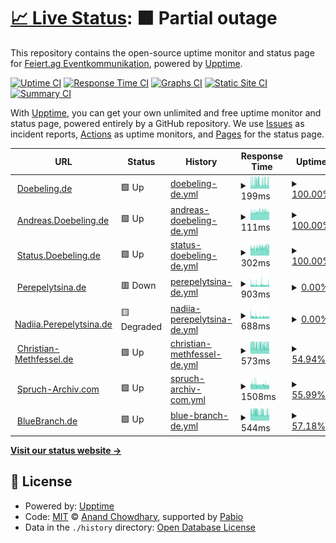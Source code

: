 # [📈 Live Status](https://status.doebeling.de): <!--live status--> **🟧 Partial outage**

This repository contains the open-source uptime monitor and status page for [Feiert.ag Eventkommunikation](https://www.feiert.ag), powered by [Upptime](https://github.com/upptime/upptime).

[![Uptime CI](https://github.com/Feiert-ag/status/workflows/Uptime%20CI/badge.svg)](https://github.com/Feiert-ag/status/actions?query=workflow%3A%22Uptime+CI%22)
[![Response Time CI](https://github.com/Feiert-ag/status/workflows/Response%20Time%20CI/badge.svg)](https://github.com/Feiert-ag/status/actions?query=workflow%3A%22Response+Time+CI%22)
[![Graphs CI](https://github.com/Feiert-ag/status/workflows/Graphs%20CI/badge.svg)](https://github.com/Feiert-ag/status/actions?query=workflow%3A%22Graphs+CI%22)
[![Static Site CI](https://github.com/Feiert-ag/status/workflows/Static%20Site%20CI/badge.svg)](https://github.com/Feiert-ag/status/actions?query=workflow%3A%22Static+Site+CI%22)
[![Summary CI](https://github.com/Feiert-ag/status/workflows/Summary%20CI/badge.svg)](https://github.com/Feiert-ag/status/actions?query=workflow%3A%22Summary+CI%22)

With [Upptime](https://upptime.js.org), you can get your own unlimited and free uptime monitor and status page, powered entirely by a GitHub repository. We use [Issues](https://github.com/Feiert-ag/status/issues) as incident reports, [Actions](https://github.com/Feiert-ag/status/actions) as uptime monitors, and [Pages](https://status.doebeling.de) for the status page.

<!--start: status pages-->
<!-- This summary is generated by Upptime (https://github.com/upptime/upptime) -->
<!-- Do not edit this manually, your changes will be overwritten -->
<!-- prettier-ignore -->
| URL | Status | History | Response Time | Uptime |
| --- | ------ | ------- | ------------- | ------ |
| <img alt="" src="https://Doebeling.de/favicon.ico" height="13"> [Doebeling.de](https://Doebeling.de) | 🟩 Up | [doebeling-de.yml](https://github.com/DOEBELING/status.doebeling.de/commits/HEAD/history/doebeling-de.yml) | <details><summary><img alt="Response time graph" src="./graphs/doebeling-de/response-time-week.png" height="20"> 199ms</summary><br><a href="https://status.doebeling.de/history/doebeling-de"><img alt="Response time 200" src="https://img.shields.io/endpoint?url=https%3A%2F%2Fraw.githubusercontent.com%2FDOEBELING%2Fstatus.doebeling.de%2FHEAD%2Fapi%2Fdoebeling-de%2Fresponse-time.json"></a><br><a href="https://status.doebeling.de/history/doebeling-de"><img alt="24-hour response time 200" src="https://img.shields.io/endpoint?url=https%3A%2F%2Fraw.githubusercontent.com%2FDOEBELING%2Fstatus.doebeling.de%2FHEAD%2Fapi%2Fdoebeling-de%2Fresponse-time-day.json"></a><br><a href="https://status.doebeling.de/history/doebeling-de"><img alt="7-day response time 199" src="https://img.shields.io/endpoint?url=https%3A%2F%2Fraw.githubusercontent.com%2FDOEBELING%2Fstatus.doebeling.de%2FHEAD%2Fapi%2Fdoebeling-de%2Fresponse-time-week.json"></a><br><a href="https://status.doebeling.de/history/doebeling-de"><img alt="30-day response time 200" src="https://img.shields.io/endpoint?url=https%3A%2F%2Fraw.githubusercontent.com%2FDOEBELING%2Fstatus.doebeling.de%2FHEAD%2Fapi%2Fdoebeling-de%2Fresponse-time-month.json"></a><br><a href="https://status.doebeling.de/history/doebeling-de"><img alt="1-year response time 200" src="https://img.shields.io/endpoint?url=https%3A%2F%2Fraw.githubusercontent.com%2FDOEBELING%2Fstatus.doebeling.de%2FHEAD%2Fapi%2Fdoebeling-de%2Fresponse-time-year.json"></a></details> | <details><summary><a href="https://status.doebeling.de/history/doebeling-de">100.00%</a></summary><a href="https://status.doebeling.de/history/doebeling-de"><img alt="All-time uptime 99.98%" src="https://img.shields.io/endpoint?url=https%3A%2F%2Fraw.githubusercontent.com%2FDOEBELING%2Fstatus.doebeling.de%2FHEAD%2Fapi%2Fdoebeling-de%2Fuptime.json"></a><br><a href="https://status.doebeling.de/history/doebeling-de"><img alt="24-hour uptime 100.00%" src="https://img.shields.io/endpoint?url=https%3A%2F%2Fraw.githubusercontent.com%2FDOEBELING%2Fstatus.doebeling.de%2FHEAD%2Fapi%2Fdoebeling-de%2Fuptime-day.json"></a><br><a href="https://status.doebeling.de/history/doebeling-de"><img alt="7-day uptime 100.00%" src="https://img.shields.io/endpoint?url=https%3A%2F%2Fraw.githubusercontent.com%2FDOEBELING%2Fstatus.doebeling.de%2FHEAD%2Fapi%2Fdoebeling-de%2Fuptime-week.json"></a><br><a href="https://status.doebeling.de/history/doebeling-de"><img alt="30-day uptime 99.98%" src="https://img.shields.io/endpoint?url=https%3A%2F%2Fraw.githubusercontent.com%2FDOEBELING%2Fstatus.doebeling.de%2FHEAD%2Fapi%2Fdoebeling-de%2Fuptime-month.json"></a><br><a href="https://status.doebeling.de/history/doebeling-de"><img alt="1-year uptime 99.98%" src="https://img.shields.io/endpoint?url=https%3A%2F%2Fraw.githubusercontent.com%2FDOEBELING%2Fstatus.doebeling.de%2FHEAD%2Fapi%2Fdoebeling-de%2Fuptime-year.json"></a></details>
| <img alt="" src="https://avatars.githubusercontent.com/u/10674780" height="13"> [Andreas.Doebeling.de](https://Andreas.Doebeling.de) | 🟩 Up | [andreas-doebeling-de.yml](https://github.com/DOEBELING/status.doebeling.de/commits/HEAD/history/andreas-doebeling-de.yml) | <details><summary><img alt="Response time graph" src="./graphs/andreas-doebeling-de/response-time-week.png" height="20"> 111ms</summary><br><a href="https://status.doebeling.de/history/andreas-doebeling-de"><img alt="Response time 109" src="https://img.shields.io/endpoint?url=https%3A%2F%2Fraw.githubusercontent.com%2FDOEBELING%2Fstatus.doebeling.de%2FHEAD%2Fapi%2Fandreas-doebeling-de%2Fresponse-time.json"></a><br><a href="https://status.doebeling.de/history/andreas-doebeling-de"><img alt="24-hour response time 113" src="https://img.shields.io/endpoint?url=https%3A%2F%2Fraw.githubusercontent.com%2FDOEBELING%2Fstatus.doebeling.de%2FHEAD%2Fapi%2Fandreas-doebeling-de%2Fresponse-time-day.json"></a><br><a href="https://status.doebeling.de/history/andreas-doebeling-de"><img alt="7-day response time 111" src="https://img.shields.io/endpoint?url=https%3A%2F%2Fraw.githubusercontent.com%2FDOEBELING%2Fstatus.doebeling.de%2FHEAD%2Fapi%2Fandreas-doebeling-de%2Fresponse-time-week.json"></a><br><a href="https://status.doebeling.de/history/andreas-doebeling-de"><img alt="30-day response time 109" src="https://img.shields.io/endpoint?url=https%3A%2F%2Fraw.githubusercontent.com%2FDOEBELING%2Fstatus.doebeling.de%2FHEAD%2Fapi%2Fandreas-doebeling-de%2Fresponse-time-month.json"></a><br><a href="https://status.doebeling.de/history/andreas-doebeling-de"><img alt="1-year response time 109" src="https://img.shields.io/endpoint?url=https%3A%2F%2Fraw.githubusercontent.com%2FDOEBELING%2Fstatus.doebeling.de%2FHEAD%2Fapi%2Fandreas-doebeling-de%2Fresponse-time-year.json"></a></details> | <details><summary><a href="https://status.doebeling.de/history/andreas-doebeling-de">100.00%</a></summary><a href="https://status.doebeling.de/history/andreas-doebeling-de"><img alt="All-time uptime 100.00%" src="https://img.shields.io/endpoint?url=https%3A%2F%2Fraw.githubusercontent.com%2FDOEBELING%2Fstatus.doebeling.de%2FHEAD%2Fapi%2Fandreas-doebeling-de%2Fuptime.json"></a><br><a href="https://status.doebeling.de/history/andreas-doebeling-de"><img alt="24-hour uptime 100.00%" src="https://img.shields.io/endpoint?url=https%3A%2F%2Fraw.githubusercontent.com%2FDOEBELING%2Fstatus.doebeling.de%2FHEAD%2Fapi%2Fandreas-doebeling-de%2Fuptime-day.json"></a><br><a href="https://status.doebeling.de/history/andreas-doebeling-de"><img alt="7-day uptime 100.00%" src="https://img.shields.io/endpoint?url=https%3A%2F%2Fraw.githubusercontent.com%2FDOEBELING%2Fstatus.doebeling.de%2FHEAD%2Fapi%2Fandreas-doebeling-de%2Fuptime-week.json"></a><br><a href="https://status.doebeling.de/history/andreas-doebeling-de"><img alt="30-day uptime 100.00%" src="https://img.shields.io/endpoint?url=https%3A%2F%2Fraw.githubusercontent.com%2FDOEBELING%2Fstatus.doebeling.de%2FHEAD%2Fapi%2Fandreas-doebeling-de%2Fuptime-month.json"></a><br><a href="https://status.doebeling.de/history/andreas-doebeling-de"><img alt="1-year uptime 100.00%" src="https://img.shields.io/endpoint?url=https%3A%2F%2Fraw.githubusercontent.com%2FDOEBELING%2Fstatus.doebeling.de%2FHEAD%2Fapi%2Fandreas-doebeling-de%2Fuptime-year.json"></a></details>
| <img alt="" src="https://status.doebeling.de/logo-192.png" height="13"> [Status.Doebeling.de](https://Status.Doebeling.de) | 🟩 Up | [status-doebeling-de.yml](https://github.com/DOEBELING/status.doebeling.de/commits/HEAD/history/status-doebeling-de.yml) | <details><summary><img alt="Response time graph" src="./graphs/status-doebeling-de/response-time-week.png" height="20"> 302ms</summary><br><a href="https://status.doebeling.de/history/status-doebeling-de"><img alt="Response time 295" src="https://img.shields.io/endpoint?url=https%3A%2F%2Fraw.githubusercontent.com%2FDOEBELING%2Fstatus.doebeling.de%2FHEAD%2Fapi%2Fstatus-doebeling-de%2Fresponse-time.json"></a><br><a href="https://status.doebeling.de/history/status-doebeling-de"><img alt="24-hour response time 328" src="https://img.shields.io/endpoint?url=https%3A%2F%2Fraw.githubusercontent.com%2FDOEBELING%2Fstatus.doebeling.de%2FHEAD%2Fapi%2Fstatus-doebeling-de%2Fresponse-time-day.json"></a><br><a href="https://status.doebeling.de/history/status-doebeling-de"><img alt="7-day response time 302" src="https://img.shields.io/endpoint?url=https%3A%2F%2Fraw.githubusercontent.com%2FDOEBELING%2Fstatus.doebeling.de%2FHEAD%2Fapi%2Fstatus-doebeling-de%2Fresponse-time-week.json"></a><br><a href="https://status.doebeling.de/history/status-doebeling-de"><img alt="30-day response time 295" src="https://img.shields.io/endpoint?url=https%3A%2F%2Fraw.githubusercontent.com%2FDOEBELING%2Fstatus.doebeling.de%2FHEAD%2Fapi%2Fstatus-doebeling-de%2Fresponse-time-month.json"></a><br><a href="https://status.doebeling.de/history/status-doebeling-de"><img alt="1-year response time 295" src="https://img.shields.io/endpoint?url=https%3A%2F%2Fraw.githubusercontent.com%2FDOEBELING%2Fstatus.doebeling.de%2FHEAD%2Fapi%2Fstatus-doebeling-de%2Fresponse-time-year.json"></a></details> | <details><summary><a href="https://status.doebeling.de/history/status-doebeling-de">100.00%</a></summary><a href="https://status.doebeling.de/history/status-doebeling-de"><img alt="All-time uptime 100.00%" src="https://img.shields.io/endpoint?url=https%3A%2F%2Fraw.githubusercontent.com%2FDOEBELING%2Fstatus.doebeling.de%2FHEAD%2Fapi%2Fstatus-doebeling-de%2Fuptime.json"></a><br><a href="https://status.doebeling.de/history/status-doebeling-de"><img alt="24-hour uptime 100.00%" src="https://img.shields.io/endpoint?url=https%3A%2F%2Fraw.githubusercontent.com%2FDOEBELING%2Fstatus.doebeling.de%2FHEAD%2Fapi%2Fstatus-doebeling-de%2Fuptime-day.json"></a><br><a href="https://status.doebeling.de/history/status-doebeling-de"><img alt="7-day uptime 100.00%" src="https://img.shields.io/endpoint?url=https%3A%2F%2Fraw.githubusercontent.com%2FDOEBELING%2Fstatus.doebeling.de%2FHEAD%2Fapi%2Fstatus-doebeling-de%2Fuptime-week.json"></a><br><a href="https://status.doebeling.de/history/status-doebeling-de"><img alt="30-day uptime 100.00%" src="https://img.shields.io/endpoint?url=https%3A%2F%2Fraw.githubusercontent.com%2FDOEBELING%2Fstatus.doebeling.de%2FHEAD%2Fapi%2Fstatus-doebeling-de%2Fuptime-month.json"></a><br><a href="https://status.doebeling.de/history/status-doebeling-de"><img alt="1-year uptime 100.00%" src="https://img.shields.io/endpoint?url=https%3A%2F%2Fraw.githubusercontent.com%2FDOEBELING%2Fstatus.doebeling.de%2FHEAD%2Fapi%2Fstatus-doebeling-de%2Fuptime-year.json"></a></details>
| <img alt="" src="https://avatars.githubusercontent.com/u/122738789" height="13"> [Perepelytsina.de](http://Perepelytsina.de) | 🟥 Down | [perepelytsina-de.yml](https://github.com/DOEBELING/status.doebeling.de/commits/HEAD/history/perepelytsina-de.yml) | <details><summary><img alt="Response time graph" src="./graphs/perepelytsina-de/response-time-week.png" height="20"> 903ms</summary><br><a href="https://status.doebeling.de/history/perepelytsina-de"><img alt="Response time 1062" src="https://img.shields.io/endpoint?url=https%3A%2F%2Fraw.githubusercontent.com%2FDOEBELING%2Fstatus.doebeling.de%2FHEAD%2Fapi%2Fperepelytsina-de%2Fresponse-time.json"></a><br><a href="https://status.doebeling.de/history/perepelytsina-de"><img alt="24-hour response time 871" src="https://img.shields.io/endpoint?url=https%3A%2F%2Fraw.githubusercontent.com%2FDOEBELING%2Fstatus.doebeling.de%2FHEAD%2Fapi%2Fperepelytsina-de%2Fresponse-time-day.json"></a><br><a href="https://status.doebeling.de/history/perepelytsina-de"><img alt="7-day response time 903" src="https://img.shields.io/endpoint?url=https%3A%2F%2Fraw.githubusercontent.com%2FDOEBELING%2Fstatus.doebeling.de%2FHEAD%2Fapi%2Fperepelytsina-de%2Fresponse-time-week.json"></a><br><a href="https://status.doebeling.de/history/perepelytsina-de"><img alt="30-day response time 1062" src="https://img.shields.io/endpoint?url=https%3A%2F%2Fraw.githubusercontent.com%2FDOEBELING%2Fstatus.doebeling.de%2FHEAD%2Fapi%2Fperepelytsina-de%2Fresponse-time-month.json"></a><br><a href="https://status.doebeling.de/history/perepelytsina-de"><img alt="1-year response time 1062" src="https://img.shields.io/endpoint?url=https%3A%2F%2Fraw.githubusercontent.com%2FDOEBELING%2Fstatus.doebeling.de%2FHEAD%2Fapi%2Fperepelytsina-de%2Fresponse-time-year.json"></a></details> | <details><summary><a href="https://status.doebeling.de/history/perepelytsina-de">0.00%</a></summary><a href="https://status.doebeling.de/history/perepelytsina-de"><img alt="All-time uptime 0.56%" src="https://img.shields.io/endpoint?url=https%3A%2F%2Fraw.githubusercontent.com%2FDOEBELING%2Fstatus.doebeling.de%2FHEAD%2Fapi%2Fperepelytsina-de%2Fuptime.json"></a><br><a href="https://status.doebeling.de/history/perepelytsina-de"><img alt="24-hour uptime 0.00%" src="https://img.shields.io/endpoint?url=https%3A%2F%2Fraw.githubusercontent.com%2FDOEBELING%2Fstatus.doebeling.de%2FHEAD%2Fapi%2Fperepelytsina-de%2Fuptime-day.json"></a><br><a href="https://status.doebeling.de/history/perepelytsina-de"><img alt="7-day uptime 0.00%" src="https://img.shields.io/endpoint?url=https%3A%2F%2Fraw.githubusercontent.com%2FDOEBELING%2Fstatus.doebeling.de%2FHEAD%2Fapi%2Fperepelytsina-de%2Fuptime-week.json"></a><br><a href="https://status.doebeling.de/history/perepelytsina-de"><img alt="30-day uptime 0.56%" src="https://img.shields.io/endpoint?url=https%3A%2F%2Fraw.githubusercontent.com%2FDOEBELING%2Fstatus.doebeling.de%2FHEAD%2Fapi%2Fperepelytsina-de%2Fuptime-month.json"></a><br><a href="https://status.doebeling.de/history/perepelytsina-de"><img alt="1-year uptime 0.56%" src="https://img.shields.io/endpoint?url=https%3A%2F%2Fraw.githubusercontent.com%2FDOEBELING%2Fstatus.doebeling.de%2FHEAD%2Fapi%2Fperepelytsina-de%2Fuptime-year.json"></a></details>
| <img alt="" src="https://avatars.githubusercontent.com/u/122738789" height="13"> [Nadiia.Perepelytsina.de](http://Nadiia.Perepelytsina.de) | 🟨 Degraded | [nadiia-perepelytsina-de.yml](https://github.com/DOEBELING/status.doebeling.de/commits/HEAD/history/nadiia-perepelytsina-de.yml) | <details><summary><img alt="Response time graph" src="./graphs/nadiia-perepelytsina-de/response-time-week.png" height="20"> 688ms</summary><br><a href="https://status.doebeling.de/history/nadiia-perepelytsina-de"><img alt="Response time 885" src="https://img.shields.io/endpoint?url=https%3A%2F%2Fraw.githubusercontent.com%2FDOEBELING%2Fstatus.doebeling.de%2FHEAD%2Fapi%2Fnadiia-perepelytsina-de%2Fresponse-time.json"></a><br><a href="https://status.doebeling.de/history/nadiia-perepelytsina-de"><img alt="24-hour response time 656" src="https://img.shields.io/endpoint?url=https%3A%2F%2Fraw.githubusercontent.com%2FDOEBELING%2Fstatus.doebeling.de%2FHEAD%2Fapi%2Fnadiia-perepelytsina-de%2Fresponse-time-day.json"></a><br><a href="https://status.doebeling.de/history/nadiia-perepelytsina-de"><img alt="7-day response time 688" src="https://img.shields.io/endpoint?url=https%3A%2F%2Fraw.githubusercontent.com%2FDOEBELING%2Fstatus.doebeling.de%2FHEAD%2Fapi%2Fnadiia-perepelytsina-de%2Fresponse-time-week.json"></a><br><a href="https://status.doebeling.de/history/nadiia-perepelytsina-de"><img alt="30-day response time 885" src="https://img.shields.io/endpoint?url=https%3A%2F%2Fraw.githubusercontent.com%2FDOEBELING%2Fstatus.doebeling.de%2FHEAD%2Fapi%2Fnadiia-perepelytsina-de%2Fresponse-time-month.json"></a><br><a href="https://status.doebeling.de/history/nadiia-perepelytsina-de"><img alt="1-year response time 885" src="https://img.shields.io/endpoint?url=https%3A%2F%2Fraw.githubusercontent.com%2FDOEBELING%2Fstatus.doebeling.de%2FHEAD%2Fapi%2Fnadiia-perepelytsina-de%2Fresponse-time-year.json"></a></details> | <details><summary><a href="https://status.doebeling.de/history/nadiia-perepelytsina-de">0.00%</a></summary><a href="https://status.doebeling.de/history/nadiia-perepelytsina-de"><img alt="All-time uptime 0.85%" src="https://img.shields.io/endpoint?url=https%3A%2F%2Fraw.githubusercontent.com%2FDOEBELING%2Fstatus.doebeling.de%2FHEAD%2Fapi%2Fnadiia-perepelytsina-de%2Fuptime.json"></a><br><a href="https://status.doebeling.de/history/nadiia-perepelytsina-de"><img alt="24-hour uptime 0.00%" src="https://img.shields.io/endpoint?url=https%3A%2F%2Fraw.githubusercontent.com%2FDOEBELING%2Fstatus.doebeling.de%2FHEAD%2Fapi%2Fnadiia-perepelytsina-de%2Fuptime-day.json"></a><br><a href="https://status.doebeling.de/history/nadiia-perepelytsina-de"><img alt="7-day uptime 0.00%" src="https://img.shields.io/endpoint?url=https%3A%2F%2Fraw.githubusercontent.com%2FDOEBELING%2Fstatus.doebeling.de%2FHEAD%2Fapi%2Fnadiia-perepelytsina-de%2Fuptime-week.json"></a><br><a href="https://status.doebeling.de/history/nadiia-perepelytsina-de"><img alt="30-day uptime 0.85%" src="https://img.shields.io/endpoint?url=https%3A%2F%2Fraw.githubusercontent.com%2FDOEBELING%2Fstatus.doebeling.de%2FHEAD%2Fapi%2Fnadiia-perepelytsina-de%2Fuptime-month.json"></a><br><a href="https://status.doebeling.de/history/nadiia-perepelytsina-de"><img alt="1-year uptime 0.85%" src="https://img.shields.io/endpoint?url=https%3A%2F%2Fraw.githubusercontent.com%2FDOEBELING%2Fstatus.doebeling.de%2FHEAD%2Fapi%2Fnadiia-perepelytsina-de%2Fuptime-year.json"></a></details>
| <img alt="" src="https://christian-methfessel.de/build/favicon/icons-f6b353af/favicon.ico" height="13"> [Christian-Methfessel.de](https://christian-methfessel.de) | 🟩 Up | [christian-methfessel-de.yml](https://github.com/DOEBELING/status.doebeling.de/commits/HEAD/history/christian-methfessel-de.yml) | <details><summary><img alt="Response time graph" src="./graphs/christian-methfessel-de/response-time-week.png" height="20"> 573ms</summary><br><a href="https://status.doebeling.de/history/christian-methfessel-de"><img alt="Response time 587" src="https://img.shields.io/endpoint?url=https%3A%2F%2Fraw.githubusercontent.com%2FDOEBELING%2Fstatus.doebeling.de%2FHEAD%2Fapi%2Fchristian-methfessel-de%2Fresponse-time.json"></a><br><a href="https://status.doebeling.de/history/christian-methfessel-de"><img alt="24-hour response time 596" src="https://img.shields.io/endpoint?url=https%3A%2F%2Fraw.githubusercontent.com%2FDOEBELING%2Fstatus.doebeling.de%2FHEAD%2Fapi%2Fchristian-methfessel-de%2Fresponse-time-day.json"></a><br><a href="https://status.doebeling.de/history/christian-methfessel-de"><img alt="7-day response time 573" src="https://img.shields.io/endpoint?url=https%3A%2F%2Fraw.githubusercontent.com%2FDOEBELING%2Fstatus.doebeling.de%2FHEAD%2Fapi%2Fchristian-methfessel-de%2Fresponse-time-week.json"></a><br><a href="https://status.doebeling.de/history/christian-methfessel-de"><img alt="30-day response time 587" src="https://img.shields.io/endpoint?url=https%3A%2F%2Fraw.githubusercontent.com%2FDOEBELING%2Fstatus.doebeling.de%2FHEAD%2Fapi%2Fchristian-methfessel-de%2Fresponse-time-month.json"></a><br><a href="https://status.doebeling.de/history/christian-methfessel-de"><img alt="1-year response time 587" src="https://img.shields.io/endpoint?url=https%3A%2F%2Fraw.githubusercontent.com%2FDOEBELING%2Fstatus.doebeling.de%2FHEAD%2Fapi%2Fchristian-methfessel-de%2Fresponse-time-year.json"></a></details> | <details><summary><a href="https://status.doebeling.de/history/christian-methfessel-de">54.94%</a></summary><a href="https://status.doebeling.de/history/christian-methfessel-de"><img alt="All-time uptime 74.18%" src="https://img.shields.io/endpoint?url=https%3A%2F%2Fraw.githubusercontent.com%2FDOEBELING%2Fstatus.doebeling.de%2FHEAD%2Fapi%2Fchristian-methfessel-de%2Fuptime.json"></a><br><a href="https://status.doebeling.de/history/christian-methfessel-de"><img alt="24-hour uptime 37.44%" src="https://img.shields.io/endpoint?url=https%3A%2F%2Fraw.githubusercontent.com%2FDOEBELING%2Fstatus.doebeling.de%2FHEAD%2Fapi%2Fchristian-methfessel-de%2Fuptime-day.json"></a><br><a href="https://status.doebeling.de/history/christian-methfessel-de"><img alt="7-day uptime 54.94%" src="https://img.shields.io/endpoint?url=https%3A%2F%2Fraw.githubusercontent.com%2FDOEBELING%2Fstatus.doebeling.de%2FHEAD%2Fapi%2Fchristian-methfessel-de%2Fuptime-week.json"></a><br><a href="https://status.doebeling.de/history/christian-methfessel-de"><img alt="30-day uptime 74.18%" src="https://img.shields.io/endpoint?url=https%3A%2F%2Fraw.githubusercontent.com%2FDOEBELING%2Fstatus.doebeling.de%2FHEAD%2Fapi%2Fchristian-methfessel-de%2Fuptime-month.json"></a><br><a href="https://status.doebeling.de/history/christian-methfessel-de"><img alt="1-year uptime 74.18%" src="https://img.shields.io/endpoint?url=https%3A%2F%2Fraw.githubusercontent.com%2FDOEBELING%2Fstatus.doebeling.de%2FHEAD%2Fapi%2Fchristian-methfessel-de%2Fuptime-year.json"></a></details>
| <img alt="" src="https://www.spruch-archiv.com/favicon.ico" height="13"> [Spruch-Archiv.com](https://Spruch-Archiv.com) | 🟩 Up | [spruch-archiv-com.yml](https://github.com/DOEBELING/status.doebeling.de/commits/HEAD/history/spruch-archiv-com.yml) | <details><summary><img alt="Response time graph" src="./graphs/spruch-archiv-com/response-time-week.png" height="20"> 1508ms</summary><br><a href="https://status.doebeling.de/history/spruch-archiv-com"><img alt="Response time 1581" src="https://img.shields.io/endpoint?url=https%3A%2F%2Fraw.githubusercontent.com%2FDOEBELING%2Fstatus.doebeling.de%2FHEAD%2Fapi%2Fspruch-archiv-com%2Fresponse-time.json"></a><br><a href="https://status.doebeling.de/history/spruch-archiv-com"><img alt="24-hour response time 1290" src="https://img.shields.io/endpoint?url=https%3A%2F%2Fraw.githubusercontent.com%2FDOEBELING%2Fstatus.doebeling.de%2FHEAD%2Fapi%2Fspruch-archiv-com%2Fresponse-time-day.json"></a><br><a href="https://status.doebeling.de/history/spruch-archiv-com"><img alt="7-day response time 1508" src="https://img.shields.io/endpoint?url=https%3A%2F%2Fraw.githubusercontent.com%2FDOEBELING%2Fstatus.doebeling.de%2FHEAD%2Fapi%2Fspruch-archiv-com%2Fresponse-time-week.json"></a><br><a href="https://status.doebeling.de/history/spruch-archiv-com"><img alt="30-day response time 1581" src="https://img.shields.io/endpoint?url=https%3A%2F%2Fraw.githubusercontent.com%2FDOEBELING%2Fstatus.doebeling.de%2FHEAD%2Fapi%2Fspruch-archiv-com%2Fresponse-time-month.json"></a><br><a href="https://status.doebeling.de/history/spruch-archiv-com"><img alt="1-year response time 1581" src="https://img.shields.io/endpoint?url=https%3A%2F%2Fraw.githubusercontent.com%2FDOEBELING%2Fstatus.doebeling.de%2FHEAD%2Fapi%2Fspruch-archiv-com%2Fresponse-time-year.json"></a></details> | <details><summary><a href="https://status.doebeling.de/history/spruch-archiv-com">55.99%</a></summary><a href="https://status.doebeling.de/history/spruch-archiv-com"><img alt="All-time uptime 75.44%" src="https://img.shields.io/endpoint?url=https%3A%2F%2Fraw.githubusercontent.com%2FDOEBELING%2Fstatus.doebeling.de%2FHEAD%2Fapi%2Fspruch-archiv-com%2Fuptime.json"></a><br><a href="https://status.doebeling.de/history/spruch-archiv-com"><img alt="24-hour uptime 37.52%" src="https://img.shields.io/endpoint?url=https%3A%2F%2Fraw.githubusercontent.com%2FDOEBELING%2Fstatus.doebeling.de%2FHEAD%2Fapi%2Fspruch-archiv-com%2Fuptime-day.json"></a><br><a href="https://status.doebeling.de/history/spruch-archiv-com"><img alt="7-day uptime 55.99%" src="https://img.shields.io/endpoint?url=https%3A%2F%2Fraw.githubusercontent.com%2FDOEBELING%2Fstatus.doebeling.de%2FHEAD%2Fapi%2Fspruch-archiv-com%2Fuptime-week.json"></a><br><a href="https://status.doebeling.de/history/spruch-archiv-com"><img alt="30-day uptime 75.44%" src="https://img.shields.io/endpoint?url=https%3A%2F%2Fraw.githubusercontent.com%2FDOEBELING%2Fstatus.doebeling.de%2FHEAD%2Fapi%2Fspruch-archiv-com%2Fuptime-month.json"></a><br><a href="https://status.doebeling.de/history/spruch-archiv-com"><img alt="1-year uptime 75.44%" src="https://img.shields.io/endpoint?url=https%3A%2F%2Fraw.githubusercontent.com%2FDOEBELING%2Fstatus.doebeling.de%2FHEAD%2Fapi%2Fspruch-archiv-com%2Fuptime-year.json"></a></details>
| <img alt="" src="https://www.bluebranch.de/favicon.ico" height="13"> [BlueBranch.de](https://www.bluebranch.de/) | 🟩 Up | [blue-branch-de.yml](https://github.com/DOEBELING/status.doebeling.de/commits/HEAD/history/blue-branch-de.yml) | <details><summary><img alt="Response time graph" src="./graphs/blue-branch-de/response-time-week.png" height="20"> 544ms</summary><br><a href="https://status.doebeling.de/history/blue-branch-de"><img alt="Response time 544" src="https://img.shields.io/endpoint?url=https%3A%2F%2Fraw.githubusercontent.com%2FDOEBELING%2Fstatus.doebeling.de%2FHEAD%2Fapi%2Fblue-branch-de%2Fresponse-time.json"></a><br><a href="https://status.doebeling.de/history/blue-branch-de"><img alt="24-hour response time 507" src="https://img.shields.io/endpoint?url=https%3A%2F%2Fraw.githubusercontent.com%2FDOEBELING%2Fstatus.doebeling.de%2FHEAD%2Fapi%2Fblue-branch-de%2Fresponse-time-day.json"></a><br><a href="https://status.doebeling.de/history/blue-branch-de"><img alt="7-day response time 544" src="https://img.shields.io/endpoint?url=https%3A%2F%2Fraw.githubusercontent.com%2FDOEBELING%2Fstatus.doebeling.de%2FHEAD%2Fapi%2Fblue-branch-de%2Fresponse-time-week.json"></a><br><a href="https://status.doebeling.de/history/blue-branch-de"><img alt="30-day response time 544" src="https://img.shields.io/endpoint?url=https%3A%2F%2Fraw.githubusercontent.com%2FDOEBELING%2Fstatus.doebeling.de%2FHEAD%2Fapi%2Fblue-branch-de%2Fresponse-time-month.json"></a><br><a href="https://status.doebeling.de/history/blue-branch-de"><img alt="1-year response time 544" src="https://img.shields.io/endpoint?url=https%3A%2F%2Fraw.githubusercontent.com%2FDOEBELING%2Fstatus.doebeling.de%2FHEAD%2Fapi%2Fblue-branch-de%2Fresponse-time-year.json"></a></details> | <details><summary><a href="https://status.doebeling.de/history/blue-branch-de">57.18%</a></summary><a href="https://status.doebeling.de/history/blue-branch-de"><img alt="All-time uptime 70.69%" src="https://img.shields.io/endpoint?url=https%3A%2F%2Fraw.githubusercontent.com%2FDOEBELING%2Fstatus.doebeling.de%2FHEAD%2Fapi%2Fblue-branch-de%2Fuptime.json"></a><br><a href="https://status.doebeling.de/history/blue-branch-de"><img alt="24-hour uptime 37.63%" src="https://img.shields.io/endpoint?url=https%3A%2F%2Fraw.githubusercontent.com%2FDOEBELING%2Fstatus.doebeling.de%2FHEAD%2Fapi%2Fblue-branch-de%2Fuptime-day.json"></a><br><a href="https://status.doebeling.de/history/blue-branch-de"><img alt="7-day uptime 57.18%" src="https://img.shields.io/endpoint?url=https%3A%2F%2Fraw.githubusercontent.com%2FDOEBELING%2Fstatus.doebeling.de%2FHEAD%2Fapi%2Fblue-branch-de%2Fuptime-week.json"></a><br><a href="https://status.doebeling.de/history/blue-branch-de"><img alt="30-day uptime 70.69%" src="https://img.shields.io/endpoint?url=https%3A%2F%2Fraw.githubusercontent.com%2FDOEBELING%2Fstatus.doebeling.de%2FHEAD%2Fapi%2Fblue-branch-de%2Fuptime-month.json"></a><br><a href="https://status.doebeling.de/history/blue-branch-de"><img alt="1-year uptime 70.69%" src="https://img.shields.io/endpoint?url=https%3A%2F%2Fraw.githubusercontent.com%2FDOEBELING%2Fstatus.doebeling.de%2FHEAD%2Fapi%2Fblue-branch-de%2Fuptime-year.json"></a></details>

<!--end: status pages-->

[**Visit our status website →**](https://status.doebeling.de)

## 📄 License

- Powered by: [Upptime](https://github.com/upptime/upptime)
- Code: [MIT](./LICENSE) © [Anand Chowdhary](https://anandchowdhary.com), supported by [Pabio](https://pabio.com)
- Data in the `./history` directory: [Open Database License](https://opendatacommons.org/licenses/odbl/1-0/)
